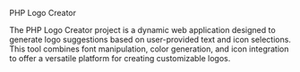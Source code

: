 PHP Logo Creator

The PHP Logo Creator project is a dynamic web application designed to generate logo suggestions based on user-provided text and icon selections. This tool combines font manipulation, color generation, and icon integration to offer a versatile platform for creating customizable logos.
